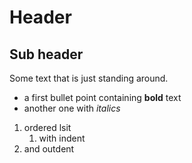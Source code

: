 # Header

## Sub header

Some text that is just standing around.

- a first bullet point containing **bold** text
- another one with *italics*

1. ordered lsit
   1. with indent
2. and outdent